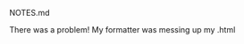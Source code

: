 NOTES.md

There was a problem! My formatter was messing up my .html <script> tags that included {% nunjucks %}

As suggested int the eseom nunjucks extension, I installed .

"files.associations": {
"\*.html": "njk"
},

after adding
"html.format.endWithNewline": true,
"html.format.indentInnerHtml": true,
"html.format.templating": true,

as suggested [here](https://piccalil.li/course/learn-eleventy-from-scratch/lesson/15/)

gulp-imagemin ^7 is ok as a CJS, ^8 is a module !


Wait -- there are 2 favicons now, in ./icons and ./meta  ??
